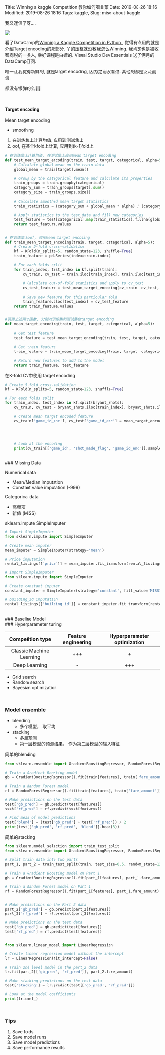 Title: Winning a kaggle Competition 教你如何噶韭菜
Date: 2019-08-26 18:16
Modified: 2019-08-26 18:16
Tags: kaggle, 
Slug: misc-about-kaggle

我又迷信了呀....

<img src="{static}/images/sticker_newthing.webp" style="max-width: 30%">



看了DataCamp的[Winning a Kaggle Competition in Python ](https://www.datacamp.com/courses/winning-a-kaggle-competition-in-python/continue), 觉得有点用的就是介绍Target encoding的那部分. 丫的压根就没教我怎么Winning.  我肯定也是被收智商税的一类人, 幸好课程是白嫖的. Visual Studio Dev Essentials 送了俩月的DataCamp订阅.



唯一让我觉得新鲜的, 就是target encoding, 因为之前没看过. 其他的都是泛泛而谈.

都没有银弹的么🐱‍🐉


<br>

#### Target encoding

Mean target encoding

- smoothing





1. 在训练集上计算均值, 应用到测试集上
2. oof, 在某个kfold上计算, 应用到(k-1)fold上




```Python
# 在训练集上计算均值, 在测试集上应用mean target encoding
def test_mean_target_encoding(train, test, target, categorical, alpha=5):
    # Calculate global mean on the train data
    global_mean = train[target].mean()
    
    # Group by the categorical feature and calculate its properties
    train_groups = train.groupby(categorical)
    category_sum = train_groups[target].sum()
    category_size = train_groups.size()
    
    # Calculate smoothed mean target statistics
    train_statistics = (category_sum + global_mean * alpha) / (category_size + alpha)
    
    # Apply statistics to the test data and fill new categories
    test_feature = test[categorical].map(train_statistics).fillna(global_mean)
    return test_feature.values


# 在训练集上oof, 应用mean target encoding
def train_mean_target_encoding(train, target, categorical, alpha=5):
    # Create 5-fold cross-validation
    kf = KFold(n_splits=5, random_state=123, shuffle=True)
    train_feature = pd.Series(index=train.index)
    
    # For each folds split
    for train_index, test_index in kf.split(train):
        cv_train, cv_test = train.iloc[train_index], train.iloc[test_index]
      
        # Calculate out-of-fold statistics and apply to cv_test
        cv_test_feature = test_mean_target_encoding(cv_train, cv_test, target, categorical, alpha)
        
        # Save new feature for this particular fold
        train_feature.iloc[test_index] = cv_test_feature       
    return train_feature.values


#调用上述两个函数, 分别对训练集和测试集做target encoding
def mean_target_encoding(train, test, target, categorical, alpha=5):
  
    # Get test feature
    test_feature = test_mean_target_encoding(train, test, target, categorical, alpha)
    
    # Get train feature
    train_feature = train_mean_target_encoding(train, target, categorical, alpha)
    
    # Return new features to add to the model
    return train_feature, test_feature
```

在K-fold CV中使用 target encoding
```Python
# Create 5-fold cross-validation
kf = KFold(n_splits=5, random_state=123, shuffle=True)

# For each folds split
for train_index, test_index in kf.split(bryant_shots):
    cv_train, cv_test = bryant_shots.iloc[train_index], bryant_shots.iloc[test_index]

    # Create mean target encoded feature
    cv_train['game_id_enc'], cv_test['game_id_enc'] = mean_target_encoding(train=cv_train,
                                                                           test=cv_test,
                                                                           target='shot_made_flag',
                                                                           categorical='game_id',
                                                                           alpha=5)
    # Look at the encoding
    print(cv_train[['game_id', 'shot_made_flag', 'game_id_enc']].sample(n=1))
```

<br>
### Missing Data



Numerical data  
- Mean/Median imputation
- Constant value imputation (-999)

Categorical data  
- 高频项   
- 新值 (MISS)


sklearn.impute SimpleImputer
```Python
# Import SimpleImputer
from sklearn.impute import SimpleImputer

# Create mean imputer
mean_imputer = SimpleImputer(strategy='mean')

# Price imputation
rental_listings[['price']] = mean_imputer.fit_transform(rental_listings[['price']])

# Import SimpleImputer
from sklearn.impute import SimpleImputer

# Create constant imputer
constant_imputer = SimpleImputer(strategy='constant', fill_value='MISSING')

# building_id imputation
rental_listings[['building_id']] = constant_imputer.fit_transform(rental_listings[['building_id']])
```

<br>
### Baseline Model



<br>
### Hyperparameter tuning

|     Competition type     | Feature engineering | Hyperparameter  optimization |
| :----------------------: | :-----------------: | :--------------------------: |
| Classic Machine Learning |         +++         |              +               |
|      Deep Learning       |          -          |             +++              |



- Grid search
- Random search
- Bayesian optimization



<br>

### Model ensemble



- blending
  - 多个模型， 取平均
- stacking
  - 多层预测
  - 第一层模型的预测结果， 作为第二层模型的输入特征



简单的blending

```Python
from sklearn.ensemble import GradientBoostingRegressor, RandomForestRegressor

# Train a Gradient Boosting model
gb = GradientBoostingRegressor().fit(train[features], train['fare_amount'])

# Train a Random Forest model
rf = RandomForestRegressor().fit(train[features], train['fare_amount'])

# Make predictions on the test data
test['gb_pred'] = gb.predict(test[features])
test['rf_pred'] = rf.predict(test[features])

# Find mean of model predictions
test['blend'] = (test['gb_pred'] + test['rf_pred']) / 2
print(test[['gb_pred', 'rf_pred', 'blend']].head(3))
```



简单的stacking

```python
from sklearn.model_selection import train_test_split
from sklearn.ensemble import GradientBoostingRegressor, RandomForestRegressor

# Split train data into two parts
part_1, part_2 = train_test_split(train, test_size=0.5, random_state=123)

# Train a Gradient Boosting model on Part 1
gb = GradientBoostingRegressor().fit(part_1[features], part_1.fare_amount)

# Train a Random Forest model on Part 1
rf = RandomForestRegressor().fit(part_1[features], part_1.fare_amount)


# Make predictions on the Part 2 data
part_2['gb_pred'] = gb.predict(part_2[features])
part_2['rf_pred'] = rf.predict(part_2[features])

# Make predictions on the test data
test['gb_pred'] = gb.predict(test[features])
test['rf_pred'] = rf.predict(test[features])


from sklearn.linear_model import LinearRegression

# Create linear regression model without the intercept
lr = LinearRegression(fit_intercept=False)

# Train 2nd level model in the part_2 data
lr.fit(part_2[['gb_pred', 'rf_pred']], part_2.fare_amount)

# Make stacking predictions on the test data
test['stacking'] = lr.predict(test[['gb_pred', 'rf_pred']])

# Look at the model coefficients
print(lr.coef_)
```





<br>

### Tips

1. Save folds
2. Save model runs
3. Save model predictions
4. Save performance results